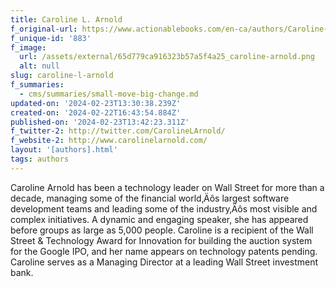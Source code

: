 ```yaml
---
title: Caroline L. Arnold
f_original-url: https://www.actionablebooks.com/en-ca/authors/Caroline-Arnold/
f_unique-id: '883'
f_image:
  url: /assets/external/65d779ca916323b57a5f4a25_caroline-arnold.png
  alt: null
slug: caroline-l-arnold
f_summaries:
  - cms/summaries/small-move-big-change.md
updated-on: '2024-02-23T13:30:38.239Z'
created-on: '2024-02-22T16:43:54.884Z'
published-on: '2024-02-23T13:42:23.311Z'
f_twitter-2: http://twitter.com/CarolineLArnold/
f_website-2: http://www.carolinelarnold.com/
layout: '[authors].html'
tags: authors
---
```


Caroline Arnold has been a technology leader on Wall Street for more than a decade, managing some of the financial world‚Äôs largest software development teams and leading some of the industry‚Äôs most visible and complex initiatives. A dynamic and engaging speaker, she has appeared before groups as large as 5,000 people. Caroline is a recipient of the Wall Street & Technology Award for Innovation for building the auction system for the Google IPO, and her name appears on technology patents pending. Caroline serves as a Managing Director at a leading Wall Street investment bank.
